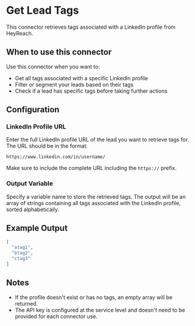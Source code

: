 # Get Lead Tags

This connector retrieves tags associated with a LinkedIn profile from HeyReach.

## When to use this connector

Use this connector when you want to:
- Get all tags associated with a specific LinkedIn profile
- Filter or segment your leads based on their tags
- Check if a lead has specific tags before taking further actions

## Configuration

### LinkedIn Profile URL

Enter the full LinkedIn profile URL of the lead you want to retrieve tags for. The URL should be in the format:

```
https://www.linkedin.com/in/username/
```

Make sure to include the complete URL including the `https://` prefix.

### Output Variable

Specify a variable name to store the retrieved tags. The output will be an array of strings containing all tags associated with the LinkedIn profile, sorted alphabetically.

## Example Output

```json
[
  "atag1",
  "btag2",
  "ctag3"
]
```

## Notes

- If the profile doesn't exist or has no tags, an empty array will be returned.
- The API key is configured at the service level and doesn't need to be provided for each connector use.
